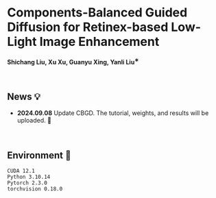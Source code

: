 # Components-Balanced Guided Diffusion for Retinex-based Low-Light Image Enhancement

**Shichang Liu, Xu Xu, Guanyu Xing, Yanli Liu<sup>∗ </sup>**

&nbsp;
## News 💡
- **2024.09.08**  Update CBGD. The tutorial, weights, and results will be uploaded. 🎈

&nbsp;
## Environment 🍱
```
CUDA 12.1
Python 3.10.14
Pytorch 2.3.0
torchvision 0.18.0
```
